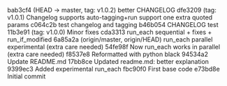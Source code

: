 bab3cf4 (HEAD -> master, tag: v1.0.2) better CHANGELOG
dfe3209 (tag: v1.0.1) Changelog supports auto-tagging+run support one extra quoted params
c064c2b test changelog and tagging
b46b054 CHANGELOG test
11b3e91 (tag: v1.0.0) Minor fixes
cda3313 run_each sequential + fixes + run_if_modified
6a85a2a (origin/master, origin/HEAD) run_each parallel experimental (extra care needed)
54fe98f Now run_each works in parallel (extra care needed)
f8537e8 Reformatted with python black
94534a2 Update README.md
17bb8ce Updated readme.md: better explanation
9399ec3 Added experimental run_each
fbc90f0 First base code
e73bd8e Initial commit
